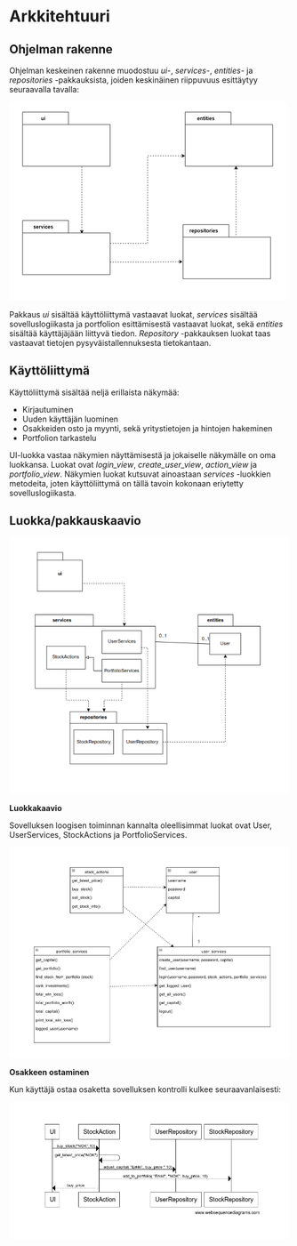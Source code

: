 # Arkkitehtuuri

## Ohjelman rakenne

Ohjelman keskeinen rakenne muodostuu _ui-_, _services-_, _entities-_ ja _repositories_ -pakkauksista, joiden keskinäinen riippuvuus esittäytyy seuraavalla tavalla:

![](./kuvat/pakkausrakenne.png)

Pakkaus _ui_ sisältää käyttöliittymä vastaavat luokat, _services_ sisältää sovelluslogiikasta ja portfolion esittämisestä vastaavat luokat, sekä _entities_ sisältää käyttäjäjään liittyvä tiedon. _Repository_ -pakkauksen luokat taas vastaavat tietojen pysyväistallennuksesta tietokantaan.

## Käyttöliittymä

Käyttöliittymä sisältää neljä erillaista näkymää:

- Kirjautuminen
- Uuden käyttäjän luominen
- Osakkeiden osto ja myynti, sekä yritystietojen ja hintojen hakeminen
- Portfolion tarkastelu

UI-luokka vastaa näkymien näyttämisestä ja jokaiselle näkymälle on oma luokkansa. Luokat ovat _login_view_, _create_user_view_, _action_view_ ja _portfolio_view_. Näkymien luokat kutsuvat ainoastaan _services_ -luokkien metodeita, joten käyttöliittymä on tällä tavoin kokonaan eriytetty sovelluslogiikasta. 

## Luokka/pakkauskaavio


![](./kuvat/luokka_pakkaus_kaavio.png)


**Luokkakaavio**

Sovelluksen loogisen toiminnan kannalta oleellisimmat luokat ovat User, UserServices, StockActions ja PortfolioServices.

![Luokkakaavio](./kuvat/luokkakaavio_stock_buyer.png)

**Osakkeen ostaminen**

Kun käyttäjä ostaa osaketta sovelluksen kontrolli kulkee seuraavanlaisesti:

![asdf](./kuvat/Sekvenssikaavio_buy_stock)
